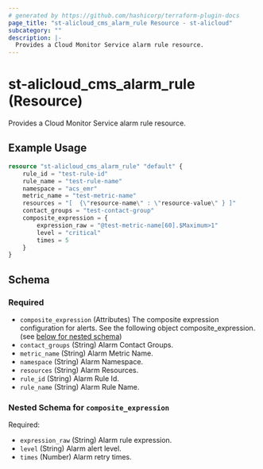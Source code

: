 ```yaml
---
# generated by https://github.com/hashicorp/terraform-plugin-docs
page_title: "st-alicloud_cms_alarm_rule Resource - st-alicloud"
subcategory: ""
description: |-
  Provides a Cloud Monitor Service alarm rule resource.
---
```


# st-alicloud_cms_alarm_rule (Resource)

Provides a Cloud Monitor Service alarm rule resource.

## Example Usage

```terraform
resource "st-alicloud_cms_alarm_rule" "default" {
    rule_id = "test-rule-id"
    rule_name = "test-rule-name"
    namespace = "acs_emr" 
    metric_name = "test-metric-name"
    resources = "[  {\"resource-name\" : \"resource-value\" } ]"
    contact_groups = "test-contact-group"
    composite_expression = {
        expression_raw = "@test-metric-name[60].$Maximum>1"
        level = "critical"
        times = 5
    }
}
```

<!-- schema generated by tfplugindocs -->
## Schema

### Required

- `composite_expression` (Attributes) The composite expression configuration for alerts. See the following object composite_expression. (see [below for nested schema](#nestedatt--composite_expression))
- `contact_groups` (String) Alarm Contact Groups.
- `metric_name` (String) Alarm Metric Name.
- `namespace` (String) Alarm Namespace.
- `resources` (String) Alarm Resources.
- `rule_id` (String) Alarm Rule Id.
- `rule_name` (String) Alarm Rule Name.

<a id="nestedatt--composite_expression"></a>
### Nested Schema for `composite_expression`

Required:

- `expression_raw` (String) Alarm rule expression.
- `level` (String) Alarm alert level.
- `times` (Number) Alarm retry times.


